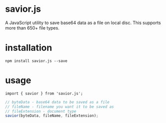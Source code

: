# savior.js
A JavaScript utility to save base64 data as a file on local disc. 
This supports more than 650+ file types.

# installation
`npm install savior.js --save`

# usage
`import { savior } from 'savior.js';`

```javascript
// byteData - base64 data to be saved as a file
// fileName - filename you want it to be saved as
// fileExtension - document type
savior(byteData, fileName, fileExtension);
```